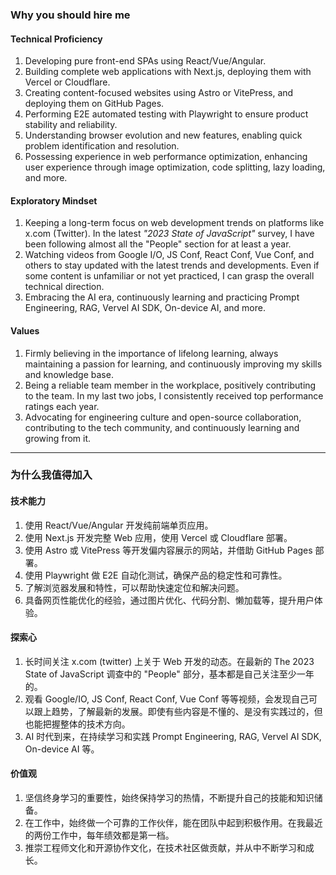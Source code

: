 ### Why you should hire me

#### Technical Proficiency
1. Developing pure front-end SPAs using React/Vue/Angular.
2. Building complete web applications with Next.js, deploying them with Vercel or Cloudflare.
3. Creating content-focused websites using Astro or VitePress, and deploying them on GitHub Pages.
4. Performing E2E automated testing with Playwright to ensure product stability and reliability.
5. Understanding browser evolution and new features, enabling quick problem identification and resolution.
6. Possessing experience in web performance optimization, enhancing user experience through image optimization, code splitting, lazy loading, and more.

#### Exploratory Mindset
1. Keeping a long-term focus on web development trends on platforms like x.com (Twitter). In the latest *"2023 State of JavaScript"* survey, I have been following almost all the "People" section for at least a year.
2. Watching videos from Google I/O, JS Conf, React Conf, Vue Conf, and others to stay updated with the latest trends and developments. Even if some content is unfamiliar or not yet practiced, I can grasp the overall technical direction.
3. Embracing the AI era, continuously learning and practicing Prompt Engineering, RAG, Vervel AI SDK, On-device AI, and more.

#### Values
1. Firmly believing in the importance of lifelong learning, always maintaining a passion for learning, and continuously improving my skills and knowledge base.
2. Being a reliable team member in the workplace, positively contributing to the team. In my last two jobs, I consistently received top performance ratings each year.
3. Advocating for engineering culture and open-source collaboration, contributing to the tech community, and continuously learning and growing from it.

---

### 为什么我值得加入

#### 技术能力
1. 使用 React/Vue/Angular 开发纯前端单页应用。
2. 使用 Next.js 开发完整 Web 应用，使用 Vercel 或 Cloudflare 部署。
3. 使用 Astro 或 VitePress 等开发偏内容展示的网站，并借助 GitHub Pages 部署。
4. 使用 Playwright 做 E2E 自动化测试，确保产品的稳定性和可靠性。
5. 了解浏览器发展和特性，可以帮助快速定位和解决问题。
6. 具备网页性能优化的经验，通过图片优化、代码分割、懒加载等，提升用户体验。

#### 探索心
1. 长时间关注 x.com (twitter) 上关于 Web 开发的动态。在最新的 The 2023 State of JavaScript 调查中的 "People" 部分，基本都是自己关注至少一年的。
2. 观看 Google/IO, JS Conf, React Conf, Vue Conf 等等视频，会发现自己可以跟上趋势，了解最新的发展。即使有些内容是不懂的、是没有实践过的，但也能把握整体的技术方向。
3. AI 时代到来，在持续学习和实践 Prompt Engineering, RAG, Vervel AI SDK, On-device AI 等。

#### 价值观
1. 坚信终身学习的重要性，始终保持学习的热情，不断提升自己的技能和知识储备。
2. 在工作中，始终做一个可靠的工作伙伴，能在团队中起到积极作用。在我最近的两份工作中，每年绩效都是第一档。
3. 推崇工程师文化和开源协作文化，在技术社区做贡献，并从中不断学习和成长。
